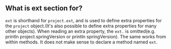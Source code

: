 ## What is ext section for?
`ext` is shorthand for `project.ext`, and is used to define extra properties for the `project`  object.(It's also possible to define extra properties for many other objects). When reading an extra property, the `ext.` is omitted(e.g. println project.springVersion or println springVersion). The same works from within methods. It does not make sense to declare a method named `ext`.
